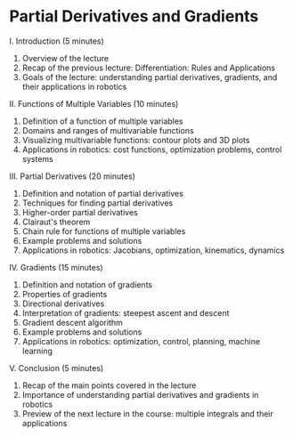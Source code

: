 # Partial Derivatives and Gradients

I. Introduction (5 minutes)

1. Overview of the lecture
1. Recap of the previous lecture: Differentiation: Rules and Applications
1. Goals of the lecture: understanding partial derivatives, gradients, and their applications in robotics

II. Functions of Multiple Variables (10 minutes)

1. Definition of a function of multiple variables
1. Domains and ranges of multivariable functions
1. Visualizing multivariable functions: contour plots and 3D plots
1. Applications in robotics: cost functions, optimization problems, control systems

III. Partial Derivatives (20 minutes)

1. Definition and notation of partial derivatives
1. Techniques for finding partial derivatives
1. Higher-order partial derivatives
1. Clairaut's theorem
1. Chain rule for functions of multiple variables
1. Example problems and solutions
1. Applications in robotics: Jacobians, optimization, kinematics, dynamics

IV. Gradients (15 minutes)

1. Definition and notation of gradients
1. Properties of gradients
1. Directional derivatives
1. Interpretation of gradients: steepest ascent and descent
1. Gradient descent algorithm
1. Example problems and solutions
1. Applications in robotics: optimization, control, planning, machine learning

V. Conclusion (5 minutes)

1. Recap of the main points covered in the lecture
1. Importance of understanding partial derivatives and gradients in robotics
1. Preview of the next lecture in the course: multiple integrals and their applications
